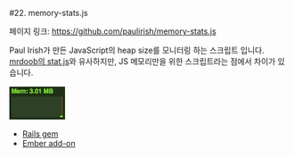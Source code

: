 #22. memory-stats.js

페이지 링크: https://github.com/paulirish/memory-stats.js

Paul Irish가 만든 JavaScript의 heap size를 모니터링 하는 스크립트 입니다. [mrdoob의 stat.js]()와 유사하지만, JS 메모리만을 위한 스크립트라는 점에서 차이가 있습니다.

![이미지](../img/003-22.gif)

* [Rails gem](https://github.com/jurre/memory-stats-js-rails)
* [Ember add-on](https://github.com/stefanpenner/ember-browsery-stats)
